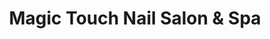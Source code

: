 ---
title: "Magic Touch Nail Salon & Spa"
url: /chicago/magic-touch-nail-salon-und-spa/
shop: Kosmetik
---